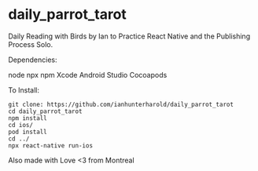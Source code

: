 # daily_parrot_tarot
Daily Reading with Birds by Ian to Practice React Native and the Publishing Process Solo.


Dependencies:

node
npx
npm
Xcode
Android Studio
Cocoapods

To Install: 

```
git clone: https://github.com/ianhunterharold/daily_parrot_tarot
cd daily_parrot_tarot
npm install
cd ios/
pod install
cd ../
npx react-native run-ios
```

Also made with Love <3 from Montreal 
